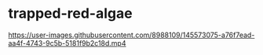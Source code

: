 # trapped-red-algae

https://user-images.githubusercontent.com/8988109/145573075-a76f7ead-aa4f-4743-9c5b-5181f9b2c18d.mp4

